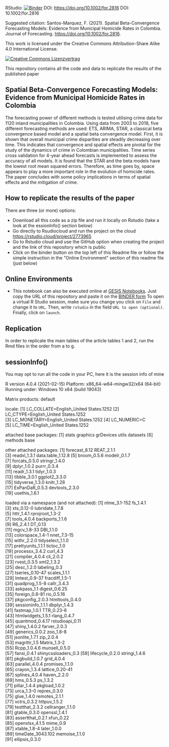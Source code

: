 RStudio: [![Binder](https://mybinder.org/badge_logo.svg)](https://mybinder.org/v2/gh/jfsantosm/2021-replication-Spatial-Beta-Convergence-Forecasting-Models----Journal-of-Forecasting/HEAD?urlpath=rstudio)
DOI: https://doi.org/10.1002/for.2816
DOI: 10.1002/for.2816

Suggested citation: Santos-Marquez, F. (2021). Spatial Beta-Convergence Forecasting Models: Evidence from Municipal Homicide Rates in Colombia.
Journal of Forecasting. https://doi.org/10.1002/for.2816. 

This work is licensed under the Creative Commons Attribution-Share Alike 4.0 International License.

[![Creative Commons Lizenzvertrag](https://i.creativecommons.org/l/by-sa/4.0/88x31.png)](http://creativecommons.org/licenses/by-sa/4.0/)


This repository contains all the code and data to replicate the results of the published paper

## Spatial Beta-Convergence Forecasting Models: Evidence from Municipal Homicide Rates in Colombia

The forecasting power of different methods is tested utilising crime data for 1120 inland municipalities in Colombia.
Using data from 2003 to 2018, five different forecasting methods are used: ETS, ARIMA, STAR, a classical beta convergence based model and a spatial beta convergence model.
First, it is shown that overall municipal crime disparities are steadily decreasing over time.
This indicates that convergence and spatial effects are pivotal for the study of the dynamics of crime in Colombian municipalities.
Time series cross validation for 4-year ahead forecasts is implemented to assess the accuracy of all models.
It is found that the STAR and the beta models have the lowest root mean squared errors.
Therefore, as time goes by, space appears to play a more important role in the evolution of homicide rates.
The paper concludes with some policy implications in terms of spatial effects and the mitigation of crime.

## How to replicate the results of the paper

There are three (or more) options:

- Download all this code as a zip file and run it locally on Rstudio (take a look at the essionInfo() section below)
- Go directly to Rsudiocloud and run the project on the cloud https://rstudio.cloud/project/2773965
- Go to Rstudio cloud and use the GitHub option when creating the project and the link of this repository which is public
- Click on the binder button on the top left of this Readme file or follow the simple instruction in the "Online Environment" section of this readme file (just below) 

## Online Environments

- This notebook can also be executed online at [GESIS Notebooks](https://notebooks.gesis.org). Just copy the URL of this repository and paste it on the [BINDER form](https://notebooks.gesis.org/binder/) To open a virtual R Studio session, make sure you change you click on `File` and change it to `URL`. Then, write `rstudio` in the field `URL to open (optional)`. Finally, click on `launch`. 

## Replication

In order to replicate the main tables of the article tables 1 and 2, run the Rmd files in the order from a to g.


## sessionInfo()

You may opt to run all the code in your PC, here it is the session info of mine

R version 4.0.4 (2021-02-15)
Platform: x86_64-w64-mingw32/x64 (64-bit)
Running under: Windows 10 x64 (build 19043)

Matrix products: default

locale:
[1] LC_COLLATE=English_United States.1252 
[2] LC_CTYPE=English_United States.1252   
[3] LC_MONETARY=English_United States.1252
[4] LC_NUMERIC=C                          
[5] LC_TIME=English_United States.1252    

attached base packages:
[1] stats     graphics  grDevices utils     datasets 
[6] methods   base     

other attached packages:
 [1] forecast_8.12     REAT_2.1.1       
 [3] readxl_1.3.1      data.table_1.12.8
 [5] broom_0.5.6       modelr_0.1.7     
 [7] forcats_0.5.0     stringr_1.4.0    
 [9] dplyr_1.0.2       purrr_0.3.4      
[11] readr_1.3.1       tidyr_1.0.3      
[13] tibble_3.0.1      ggplot2_3.3.0    
[15] tidyverse_1.3.0   knitr_1.28       
[17] ExPanDaR_0.5.3    devtools_2.3.0   
[19] usethis_1.6.1    

loaded via a namespace (and not attached):
 [1] nlme_3.1-152        fs_1.4.1           
 [3] xts_0.12-0          lubridate_1.7.8    
 [5] httr_1.4.1          rprojroot_1.3-2    
 [7] tools_4.0.4         backports_1.1.6    
 [9] R6_2.4.1            DT_0.13            
[11] mgcv_1.8-33         DBI_1.1.0          
[13] colorspace_1.4-1    nnet_7.3-15        
[15] withr_2.2.0         tidyselect_1.1.0   
[17] prettyunits_1.1.1   tictoc_1.0         
[19] processx_3.4.2      curl_4.3           
[21] compiler_4.0.4      cli_2.0.2          
[23] rvest_0.3.5         xml2_1.3.2         
[25] desc_1.2.0          labeling_0.3       
[27] tseries_0.10-47     scales_1.1.1       
[29] lmtest_0.9-37       fracdiff_1.5-1     
[31] quadprog_1.5-8      callr_3.4.3        
[33] askpass_1.1         digest_0.6.25      
[35] foreign_0.8-81      rio_0.5.16         
[37] pkgconfig_2.0.3     htmltools_0.4.0    
[39] sessioninfo_1.1.1   dbplyr_1.4.3       
[41] fastmap_1.0.1       TTR_0.23-6         
[43] htmlwidgets_1.5.1   rlang_0.4.7        
[45] quantmod_0.4.17     rstudioapi_0.11    
[47] shiny_1.4.0.2       farver_2.0.3       
[49] generics_0.0.2      zoo_1.8-8          
[51] jsonlite_1.7.1      zip_2.0.4          
[53] magrittr_1.5        Matrix_1.3-2       
[55] Rcpp_1.0.4.6        munsell_0.5.0      
[57] fansi_0.4.1         shinycssloaders_0.3
[59] lifecycle_0.2.0     stringi_1.4.6      
[61] pkgbuild_1.0.7      grid_4.0.4         
[63] parallel_4.0.4      promises_1.1.0     
[65] crayon_1.3.4        lattice_0.20-41    
[67] splines_4.0.4       haven_2.2.0        
[69] hms_0.5.3           ps_1.3.2           
[71] pillar_1.4.4        pkgload_1.0.2      
[73] urca_1.3-0          reprex_0.3.0       
[75] glue_1.4.0          remotes_2.1.1      
[77] vctrs_0.3.2         httpuv_1.5.2       
[79] testthat_2.3.2      cellranger_1.1.0   
[81] gtable_0.3.0        openssl_1.4.1      
[83] assertthat_0.2.1    xfun_0.22          
[85] openxlsx_4.1.5      mime_0.9           
[87] xtable_1.8-4        later_1.0.0        
[89] timeDate_3043.102   memoise_1.1.0      
[91] ellipsis_0.3.0  
